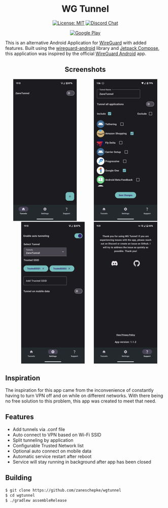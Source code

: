 <h1 align="center">
WG Tunnel
</h1>

<span align="center">

[![License: MIT](https://img.shields.io/badge/License-MIT-yellow.svg)](https://opensource.org/licenses/MIT)
[![Discord Chat](https://img.shields.io/discord/1108285024631001111.svg)](https://discord.gg/Ad5fuEts)

</span>

<span align="center">


[![Google Play](https://img.shields.io/badge/Google_Play-414141?style=for-the-badge&logo=google-play&logoColor=white)](https://play.google.com/store/apps/details?id=com.zaneschepke.wireguardautotunnel)

</span>

<span align="left">

This is an alternative Android Application for [WireGuard](https://www.wireguard.com/) with added features. Built using the [wireguard-android](https://github.com/WireGuard/wireguard-android) library and [Jetpack Compose](https://developer.android.com/jetpack/compose), this application was inspired by the official [WireGuard Android](https://github.com/WireGuard/wireguard-android) app.

</span>

<span align="center">

## Screenshots

<p float="center">
  <img label="Main" style="padding-right:25px" src="./asset/main_screen.png" width="200" />
  <img label="Config" style="padding-left:25px" src="./asset/config_screen.png" width="200" />
  <img label="Settings" style="padding-left:25px" src="./asset/settings_screen.png" width="200" />
  <img label="Support" style="padding-left:25px" src="./asset/support_screen.png" width="200" />
</p>

<span align="left">

## Inspiration

The inspiration for this app came from the inconvenience of constantly having to turn VPN off and on while on different networks. With there being no free solution to this problem, this app was created to meet that need.

## Features

* Add tunnels via .conf file
* Auto connect to VPN based on Wi-Fi SSID
* Split tunneling by application
* Configurable Trusted Network list 
* Optional auto connect on mobile data
* Automatic service restart after reboot
* Service will stay running in background after app has been closed


## Building
    
```
$ git clone https://github.com/zaneschepke/wgtunnel
$ cd wgtunnel
$ ./gradlew assembleRelease
```

</span>